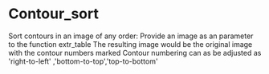 # Contour_sort
Sort contours in an image of any order:
Provide an image as an parameter to the function extr_table
The resulting image would be the original image with the contour numbers marked
Contour numbering can as be adjusted as 'right-to-left' ,'bottom-to-top','top-to-bottom' 
